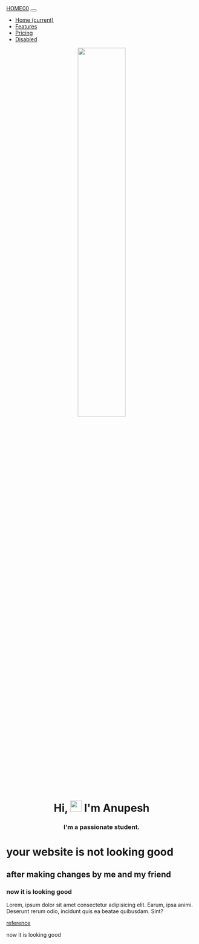 <!DOCTYPE html>
<html lang="en">
<head>
  <meta charset="UTF-8">
  <meta http-equiv="X-UA-Compatible" content="IE=edge">
  <meta name="viewport" content="width=device-width, initial-scale=1.0">
  <title>Document</title>
  <link rel="stylesheet" href="stylesnew.css">
</head>
<body>
  <nav class="navbar navbar-expand-lg navbar-light bg-light">
    <a class="navbar-brand" href="#">HOME00</a>
    <button class="navbar-toggler" type="button" data-toggle="collapse" data-target="#navbarNav" aria-controls="navbarNav" aria-expanded="false" aria-label="Toggle navigation">
      <span class="navbar-toggler-icon"></span>
    </button>
    <div class="collapse navbar-collapse" id="navbarNav">
      <ul class="navbar-nav">
        <li class="nav-item active">
          <a class="nav-link" href="#">Home <span class="sr-only">(current)</span></a>
        </li>
        <li class="nav-item">
          <a class="nav-link" href="#">Features</a>
        </li>
        <li class="nav-item">
          <a class="nav-link" href="#">Pricing</a>
        </li>
        <li class="nav-item">
          <a class="nav-link disabled" href="#">Disabled</a>
        </li>
      </ul>
    </div>
  </nav>





  <p align="center">
    <a href="#"
      ><img
        width="50%"
        height="auto"
        src="https://media.giphy.com/media/836HiJc7pgzy8iNXCn/giphy.gif"
    /></a>
  </p>

  <h1 align="center">
    Hi,
    <img
      src="https://raw.githubusercontent.com/MartinHeinz/MartinHeinz/master/wave.gif"
      width="30px"
    />
    I'm Anupesh
  </h1>
  <h3 align="center">I'm a passionate student.</h3>
  <div class="changes">
    <div class="heading">
      <h1> your website is not looking good</h1>
    </div>
    <div class="heading">
      <h2>after making changes by me and my friend</h2>
    </div>
    <div class="heading">
      <h3>now it is looking good</h3>
    </div>
  </div>
  <p>
    Lorem, ipsum dolor sit amet consectetur adipisicing elit. Earum, ipsa animi. Deserunt rerum odio, incidunt quis ea beatae quibusdam. Sint?

  </p>
  <a href="https://www.wix.com/">reference</a>
  <p>now it is looking good </p>


</body>
</html>
